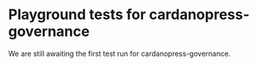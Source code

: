 # Playground tests for cardanopress-governance
We are still awaiting the first test run for cardanopress-governance.
